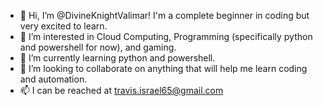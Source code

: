 - 👋 Hi, I’m @DivineKnightValimar! I'm a complete beginner in coding but very excited to learn.
- 👀 I’m interested in Cloud Computing, Programming (specifically python and powershell for now), and gaming.
- 🌱 I’m currently learning python and powershell.
- 💞️ I’m looking to collaborate on anything that will help me learn coding and automation.
- 📫 I can be reached at travis.israel65@gmail.com

<!---
DivineKnightValimar/DivineKnightValimar is a ✨ special ✨ repository because its `README.md` (this file) appears on your GitHub profile.
You can click the Preview link to take a look at your changes.
--->
